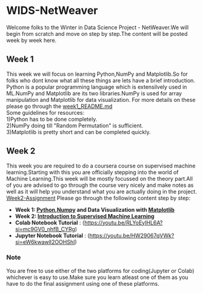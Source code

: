 # WIDS-NetWeaver
Welcome folks to the Winter in Data Science Project - NetWeaver.We will begin from scratch and move on step by step.The content will be posted week by week here.
## **Week 1** 
  This week we will focus on learning Python,NumPy and Matplotlib.So for folks who dont know what all these things are lets have a brief introduction.
Python is a popular programming language which is extensilvely used in ML.NumPy and Matplotlib are its two libraries.NumPy is used for array manipulation and Matplotlib for data visualization.
For more details on these please go through the [week1_README.md](https://github.com/PiyushiAnand/WIDS-NetWeaver/blob/main/week1_README.md)  
Some guidelines for resources:  
1)Python has to be done completely.  
2)NumPy doing till "Random Permutation" is sufficient.  
3)Matplotlib is pretty short and can be completed quickly.  
## **Week 2** 
  This week you are required to do a coursera course on supervised machine learning.Starting with this you are officially stepping into the world of Machine Learning.This week will be mostly focussed on the theory part.All of you are advised to go through the course very nicely and make notes as well as it will help you understand what you are actually doing in the project.
[Week2-Assignment](https://docs.google.com/document/d/1mpbGFYHEMcbdJ5uzWZXadYQhvrCsYFq187ZT941-_Rc/edit?usp=sharing)
Please go through the following content step by step:
* **Week 1: [Python](https://scrimba.com/learn/python),[Numpy](https://www.w3schools.com/python/numpy/default.asp) and Data Visualization with [Matplotlib](https://www.w3schools.com/python/matplotlib_intro.asp)**
* **Week 2: [Introduction to Supervised Machine Learning](https://www.coursera.org/learn/machine-learning/home/week/1)**
* **Colab Notebook Tutorial** : (https://youtu.be/RLYoEyIHL6A?si=mc9GV0_nhfB_CYRg)
* **Jupyter Notebook Tutorial** : (https://youtu.be/HW29067qVWk?si=eW6kwawlI2OOHShI)
### Note
You are free to use either of the two platforms for coding(Jupyter or Colab) whichever is easy to use.Make sure you learn atleast one of them as you have to do the final assignment using one of these platforms.
